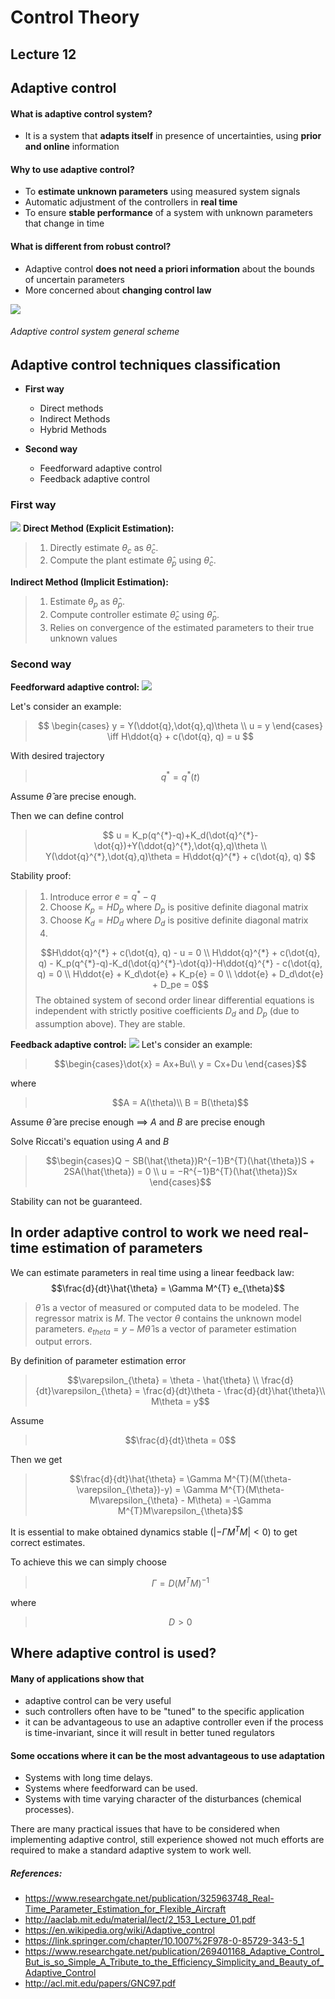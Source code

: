 #  Control Theory 
## Lecture 12
## Adaptive control

#### **What is adaptive control system?**
- It is a system that **adapts itself** in presence of uncertainties, using **prior and online** information

#### **Why to use adaptive control?**
- To **estimate unknown parameters** using measured system signals 
- Automatic adjustment of the controllers in **real time**
- To ensure **stable performance** of a system with unknown parameters that change in time
#### **What is different from robust control?**
-  Adaptive control **does not need a priori information** about the bounds of uncertain parameters
-  More concerned about **changing control law**

![](https://i.imgur.com/3GBJASi.png)
###### *Adaptive control system general scheme*


## Adaptive control techniques classification

- **First way**
    * Direct methods
    * Indirect Methods
    * Hybrid Methods

- **Second way**
    * Feedforward adaptive control
    * Feedback adaptive control

### **First way**
![](https://i.imgur.com/ivBI34G.png)
**Direct Method (Explicit Estimation):** 
>1. Directly estimate $θ_c$ as $\hat{θ}_c$. 
>2. Compute the plant estimate $\hat{θ}_p$ using $\hat{θ}_c$.

**Indirect Method (Implicit Estimation):**
>1. Estimate $θ_p$ as $\hat{θ}_p$. 
>2. Compute controller estimate $\hat{θ}_c$ using $\hat{θ}_p$.
>3. Relies on convergence of the estimated parameters to their true unknown values

### **Second way**

**Feedforward adaptive control:** 
![](https://i.imgur.com/XjoSjv4.png)

Let's consider an example:
>$$ \begin{cases} y = Y(\ddot{q},\dot{q},q)\theta \\ u = y \end{cases} \iff H\ddot{q} + c(\dot{q}, q) = u $$

With desired trajectory 
>$$q^{*} = q^{*}(t)$$

Assume $\hat{\theta}$ are precise enough.

Then we can define control 
>$$ u = K_p(q^{*}-q)+K_d(\dot{q}^{*}-\dot{q})+Y(\ddot{q}^{*},\dot{q},q)\theta \\
Y(\ddot{q}^{*},\dot{q},q)\theta = H\ddot{q}^{*} + c(\dot{q}, q)
$$

Stability proof:
>1. Introduce error $e = q^{*} - q$
>2. Choose $K_p = HD_p$ where $D_p$ is positive definite diagonal matrix
>3. Choose $K_d = HD_d$ where $D_d$ is positive definite diagonal matrix
>4.
>$$H\ddot{q}^{*} + c(\dot{q}, q) - u = 0 \\
H\ddot{q}^{*} + c(\dot{q}, q) - K_p(q^{*}-q)-K_d(\dot{q}^{*}-\dot{q})-H\ddot{q}^{*} - c(\dot{q}, q) = 0 \\
H\ddot{e} + K_d\dot{e} + K_p{e} = 0 \\
\ddot{e} + D_d\dot{e} + D_pe = 0$$ 
>The obtained system of second order linear differential equations is independent  with strictly positive coefficients $D_d$ and $D_p$ (due to assumption above). They are stable.



**Feedback adaptive control:** 
![](https://i.imgur.com/mzLTQ3X.png)
Let's consider an example:
>$$\begin{cases}\dot{x} = Ax+Bu\\
y = Cx+Du
\end{cases}$$

where
>$$A = A(\theta)\\
B = B(\theta)$$

Assume $\hat{\theta}$ are precise enough $\implies$ $A$ and $B$ are precise enough

Solve Riccati's equation using $A$ and $B$

>$$\begin{cases}Q − SB(\hat{\theta})R^{−1}B^{T}(\hat{\theta})S + 2SA(\hat{\theta}) = 0 \\
u = −R^{−1}B^{T}(\hat{\theta})Sx \end{cases}$$

Stability can not be guaranteed.

## In order adaptive control to work we need **real-time estimation** of parameters 

We can estimate parameters in real time using a linear feedback law:
$$\frac{d}{dt}\hat{\theta} = \Gamma M^{T} e_{\theta}$$

>$\hat{\theta}$ is a vector of measured or computed data to be modeled. 
The regressor matrix is $M$.
The vector $\theta$ contains the unknown model parameters.
$e_{theta} = y-M\hat{\theta}$ is a vector of parameter estimation output errors.

By definition of parameter estimation error
>$$\varepsilon_{\theta} = \theta - \hat{\theta} \\
\frac{d}{dt}\varepsilon_{\theta} = \frac{d}{dt}\theta - \frac{d}{dt}\hat{\theta}\\
M\theta = y$$

Assume
>$$\frac{d}{dt}\theta = 0$$

Then we get
>$$\frac{d}{dt}\hat{\theta} = \Gamma M^{T}(M(\theta-\varepsilon_{\theta})-y) = \Gamma M^{T}(M\theta-M\varepsilon_{\theta} - M\theta) = -\Gamma M^{T}M\varepsilon_{\theta}$$

It is essential to make obtained dynamics stable ($|-\Gamma M^{T}M|<0$) to get correct estimates.

To achieve this we can simply choose 
>$$\Gamma = D(M^{T}M)^{-1}$$ 

where 
>$$D>0$$

## Where adaptive control is used?

#### Many of applications show that
- adaptive control can be very useful
- such controllers often have to be "tuned" to the specific application 
- it can be advantageous to use an adaptive controller even if the process is time-invariant, since it will result in better tuned regulators 


#### Some occations where it can be the most advantageous to use adaptation
- Systems with long time delays.
- Systems where feedforward can be used. 
- Systems with time varying character of the disturbances (chemical processes).

There are many practical issues that have to be considered when implementing adaptive control, still experience showed not much efforts are required to make a standard adaptive system to work well. 


##### References:
- https://www.researchgate.net/publication/325963748_Real-Time_Parameter_Estimation_for_Flexible_Aircraft
- http://aaclab.mit.edu/material/lect/2_153_Lecture_01.pdf
- https://en.wikipedia.org/wiki/Adaptive_control
- https://link.springer.com/chapter/10.1007%2F978-0-85729-343-5_1
- https://www.researchgate.net/publication/269401168_Adaptive_Control_But_is_so_Simple_A_Tribute_to_the_Efficiency_Simplicity_and_Beauty_of_Adaptive_Control
- http://acl.mit.edu/papers/GNC97.pdf
